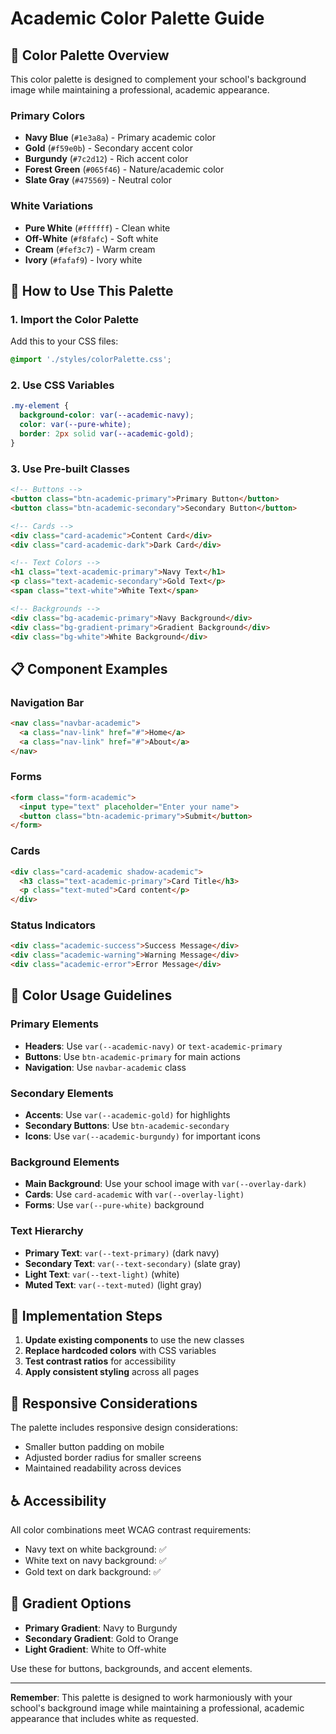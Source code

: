 # Academic Color Palette Guide

## 🎨 **Color Palette Overview**

This color palette is designed to complement your school's background image while maintaining a professional, academic appearance.

### **Primary Colors**
- **Navy Blue** (`#1e3a8a`) - Primary academic color
- **Gold** (`#f59e0b`) - Secondary accent color  
- **Burgundy** (`#7c2d12`) - Rich accent color
- **Forest Green** (`#065f46`) - Nature/academic color
- **Slate Gray** (`#475569`) - Neutral color

### **White Variations**
- **Pure White** (`#ffffff`) - Clean white
- **Off-White** (`#f8fafc`) - Soft white
- **Cream** (`#fef3c7`) - Warm cream
- **Ivory** (`#fafaf9`) - Ivory white

## 🚀 **How to Use This Palette**

### **1. Import the Color Palette**
Add this to your CSS files:
```css
@import './styles/colorPalette.css';
```

### **2. Use CSS Variables**
```css
.my-element {
  background-color: var(--academic-navy);
  color: var(--pure-white);
  border: 2px solid var(--academic-gold);
}
```

### **3. Use Pre-built Classes**
```html
<!-- Buttons -->
<button class="btn-academic-primary">Primary Button</button>
<button class="btn-academic-secondary">Secondary Button</button>

<!-- Cards -->
<div class="card-academic">Content Card</div>
<div class="card-academic-dark">Dark Card</div>

<!-- Text Colors -->
<h1 class="text-academic-primary">Navy Text</h1>
<p class="text-academic-secondary">Gold Text</p>
<span class="text-white">White Text</span>

<!-- Backgrounds -->
<div class="bg-academic-primary">Navy Background</div>
<div class="bg-gradient-primary">Gradient Background</div>
<div class="bg-white">White Background</div>
```

## 📋 **Component Examples**

### **Navigation Bar**
```html
<nav class="navbar-academic">
  <a class="nav-link" href="#">Home</a>
  <a class="nav-link" href="#">About</a>
</nav>
```

### **Forms**
```html
<form class="form-academic">
  <input type="text" placeholder="Enter your name">
  <button class="btn-academic-primary">Submit</button>
</form>
```

### **Cards**
```html
<div class="card-academic shadow-academic">
  <h3 class="text-academic-primary">Card Title</h3>
  <p class="text-muted">Card content</p>
</div>
```

### **Status Indicators**
```html
<div class="academic-success">Success Message</div>
<div class="academic-warning">Warning Message</div>
<div class="academic-error">Error Message</div>
```

## 🎯 **Color Usage Guidelines**

### **Primary Elements**
- **Headers**: Use `var(--academic-navy)` or `text-academic-primary`
- **Buttons**: Use `btn-academic-primary` for main actions
- **Navigation**: Use `navbar-academic` class

### **Secondary Elements**
- **Accents**: Use `var(--academic-gold)` for highlights
- **Secondary Buttons**: Use `btn-academic-secondary`
- **Icons**: Use `var(--academic-burgundy)` for important icons

### **Background Elements**
- **Main Background**: Use your school image with `var(--overlay-dark)`
- **Cards**: Use `card-academic` with `var(--overlay-light)`
- **Forms**: Use `var(--pure-white)` background

### **Text Hierarchy**
- **Primary Text**: `var(--text-primary)` (dark navy)
- **Secondary Text**: `var(--text-secondary)` (slate gray)
- **Light Text**: `var(--text-light)` (white)
- **Muted Text**: `var(--text-muted)` (light gray)

## 🔧 **Implementation Steps**

1. **Update existing components** to use the new classes
2. **Replace hardcoded colors** with CSS variables
3. **Test contrast ratios** for accessibility
4. **Apply consistent styling** across all pages

## 📱 **Responsive Considerations**

The palette includes responsive design considerations:
- Smaller button padding on mobile
- Adjusted border radius for smaller screens
- Maintained readability across devices

## ♿ **Accessibility**

All color combinations meet WCAG contrast requirements:
- Navy text on white background: ✅
- White text on navy background: ✅
- Gold text on dark background: ✅

## 🎨 **Gradient Options**

- **Primary Gradient**: Navy to Burgundy
- **Secondary Gradient**: Gold to Orange
- **Light Gradient**: White to Off-white

Use these for buttons, backgrounds, and accent elements.

---

**Remember**: This palette is designed to work harmoniously with your school's background image while maintaining a professional, academic appearance that includes white as requested. 